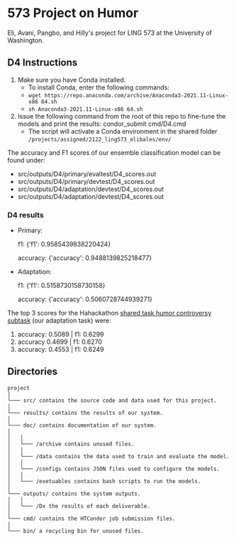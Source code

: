 # 573 Project on Humor

Eli, Avani, Pangbo, and Hilly's project for LING 573 at the University of Washington.

## D4 Instructions

1. Make sure you have Conda installed.
	- To install Conda, enter the following commands:
	- `wget https://repo.anaconda.com/archive/Anaconda3-2021.11-Linux-x86 64.sh`
	- `sh Anaconda3-2021.11-Linux-x86 64.sh`
2. Issue the following command from the root of this repo to fine-tune the models and print the results: condor_submit cmd/D4.cmd
	- The script will activate a Conda environment in the shared folder `/projects/assigned/2122_ling573_elibales/env/` 

The accuracy and F1 scores of our ensemble classification model can be found under: 
- src/outputs/D4/primary/evaltest/D4_scores.out
- src/outputs/D4/primary/devtest/D4_scores.out
- src/outputs/D4/adaptation/devtest/D4_scores.out
- src/outputs/D4/adaptation/devtest/D4_scores.out

### D4 results

- Primary:

	f1: {'f1': 0.9585439838220424}

	accuracy: {'accuracy': 0.9488139825218477}

- Adaptation:

	f1: {'f1': 0.5158730158730158}
	
	accuracy: {'accuracy': 0.5060728744939271}

The top 3 scores for the Hahackathon [shared task humor controversy subtask](https://competitions.codalab.org/competitions/27446#results) (our adaptation task) were:

1. accuracy: 0.5089 | f1: 0.6299
2. accuracy 0.4699 | f1: 0.6270
3. accuracy: 0.4553 | f1: 0.6249

## Directories

```
project
│
└─── src/ contains the source code and data used for this project.
│
└─── results/ contains the results of our system.
│
└─── doc/ contains documentation of our system.
│
│	│
│	└─── /archive contains unused files.
│	│
│	└─── /data contains the data used to train and evaluate the model.
│	│
│	└─── /configs contains JSON files used to configure the models.
│	│
│	└─── /exetuables contains bash scripts to run the models.
│
└─── outputs/ contains the system outputs.
│	│
│	└─── /Dx the results of each deliverable.
│
└─── cmd/ contains the HTCondor job submission files.
│
└─── bin/ a recycling bin for unused files.
```
